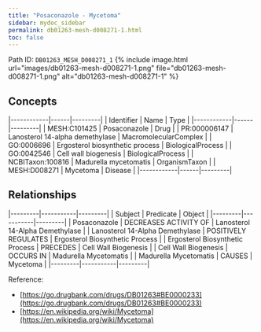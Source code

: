 ```yaml
---
title: "Posaconazole - Mycetoma"
sidebar: mydoc_sidebar
permalink: db01263-mesh-d008271-1.html
toc: false 
---
```



Path ID: `DB01263_MESH_D008271_1`
{% include image.html url="images/db01263-mesh-d008271-1.png" file="db01263-mesh-d008271-1.png" alt="db01263-mesh-d008271-1" %}

## Concepts

|------------|------|---------|
| Identifier | Name | Type    |
|------------|------|---------|
| MESH:C101425 | Posaconazole | Drug |
| PR:000006147 | Lanosterol 14-alpha demethylase | MacromolecularComplex |
| GO:0006696 | Ergosterol biosynthetic process | BiologicalProcess |
| GO:0042546 | Cell wall biogenesis | BiologicalProcess |
| NCBITaxon:100816 | Madurella mycetomatis | OrganismTaxon |
| MESH:D008271 | Mycetoma | Disease |
|------------|------|---------|

## Relationships

|---------|-----------|---------|
| Subject | Predicate | Object  |
|---------|-----------|---------|
| Posaconazole | DECREASES ACTIVITY OF | Lanosterol 14-Alpha Demethylase |
| Lanosterol 14-Alpha Demethylase | POSITIVELY REGULATES | Ergosterol Biosynthetic Process |
| Ergosterol Biosynthetic Process | PRECEDES | Cell Wall Biogenesis |
| Cell Wall Biogenesis | OCCURS IN | Madurella Mycetomatis |
| Madurella Mycetomatis | CAUSES | Mycetoma |
|---------|-----------|---------|

Reference: 
  - [https://go.drugbank.com/drugs/DB01263#BE0000233](https://go.drugbank.com/drugs/DB01263#BE0000233)
  - [https://en.wikipedia.org/wiki/Mycetoma](https://en.wikipedia.org/wiki/Mycetoma)

